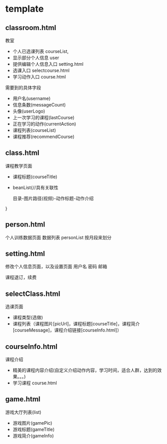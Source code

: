 # template

## classroom.html
教室
- 个人已选课列表 courseList,
- 显示部分个人信息 user
- 提供编辑个人信息入口 setting.html
- 选课入口 selectcourse.html
- 学习动作入口 course.html

需要到的具体字段
- 用户名(username)
- 信息条数(messageCount)
- 头像(userLogo)
- 上一次学习的课程(lastCourse)
- 正在学习的动作(currentAction)
- 课程列表(courseList)
- 课程推荐(recommendCourse)

## class.html
课程教学页面

- 课程标题(courseTitle)
- beanList{//具有关联性

    目录-图片路径(视频)-动作标题-动作介绍
    
}

## person.html
个人训练数据页面
数据列表 personList
按月段来划分 

## setting.html
修改个人信息页面，以及设置页面
用户名 密码 邮箱

课程退订，续费

## selectClass.html
选课页面

- 课程类型(选做)
- 课程列表（课程图片[picUrl]，课程标题[courseTitle]，课程简介[courseMessage]，课程介绍链接[courseInfo.html]）

## courseInfo.html
课程介绍
- 精美的课程内容介绍(自定义介绍动作内容，学习时间，适合人群，达到的效果。。。)
- 学习课程 course.html

## game.html
游戏大厅列表(list)
- 游戏图片(gamePic)
- 游戏标题(gameTitle)
- 游戏简介(gameInfo)

